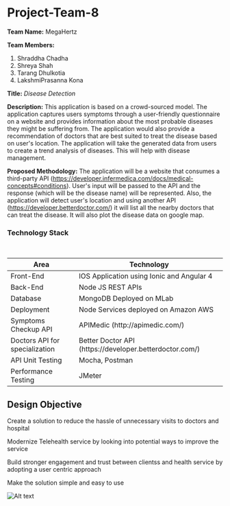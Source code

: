 # Project-Team-8
**Team Name:** MegaHertz

**Team Members:**
1)	Shraddha Chadha
2)	Shreya Shah
3)	Tarang Dhulkotia
4)	LakshmiPrasanna Kona

**Title:** *Disease Detection*

**Description:** This application is based on a crowd-sourced model. The application captures users symptoms through a user-friendly questionnaire on a website and provides information about the most probable diseases they might be suffering from. The application would also provide a recommendation of doctors that are best suited to treat the disease based on user's location. The application will take the generated data from users to create a trend analysis of diseases.
This will help with disease management.

**Proposed Methodology:**  The application will be a website that consumes a third-party API (https://developer.infermedica.com/docs/medical-concepts#conditions). User's input will be passed to the API and the response (which will be the disease name) will be represented. Also, the application will detect user's location and using another API (https://developer.betterdoctor.com/) it will list all the nearby doctors that can treat the disease. It will also plot the disease data on google map. 

### Technology Stack 

<br/>
<table>
<thead>
<tr>
<th>Area</th>
<th>Technology</th>
</tr>
</thead>
<tbody>
	<tr>
		<td>Front-End</td>
		<td>IOS Application using Ionic and Angular 4</td>
	</tr>
	<tr>
		<td>Back-End</td>
		<td>Node JS REST APIs</td>
	</tr>

<tr>
		<td>Database</td>
		<td>MongoDB Deployed on MLab</td>
	</tr>
    <tr>
		<td>Deployment</td>
		<td>Node Services deployed on Amazon AWS</td>
	</tr>
	    <tr>
		<td>Symptoms Checkup API</td>
		<td>APIMedic (http://apimedic.com/)</td>
	</tr>
		    <tr>
		<td>Doctors API for specialization</td>
		<td>Better Doctor API (https://developer.betterdoctor.com/)</td>
	</tr>
<tr>
		<td>API Unit Testing</td>
		<td>Mocha, Postman</td>
	</tr>
	<tr>
		<td>Performance Testing</td>
		<td>JMeter</td>
	</tr>

</tbody>
</table>

## Design Objective

Create a solution to reduce the hassle of unnecessary visits to doctors and hospital

Modernize Telehealth service by looking into potential ways to improve the service 

Build stronger engagement and trust between clientss and health service by adopting a user centric approach

Make the solution simple and easy to use

![Alt text](Desktop/Sketchingtheapp.png?raw=true "Design Thinking")

